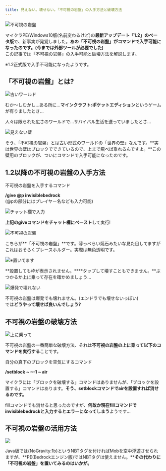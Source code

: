```yaml
---
title: 見えない。壊せない。「不可視の岩盤」の入手方法と破壊方法
---
```


![不可視の岩盤](https://cdn-ak.f.st-hatena.com/images/fotolife/s/sasigume/20210208/20210208124259.png)

マイクラPE/Windows10版(名前変わるけど)の**最新アップデート「1.2」のベータ版**で、新事実が発覚しました。**あの「不可視の岩盤」がコマンドで入手可能になったのです。(今までは外部ツールが必要でした)**  
この記事では「不可視の岩盤」の入手可能と破壊方法を解説します。

※1.2正式版で入手不可能になったようです。

## 「不可視の岩盤」とは?

![古いワールド](https://cdn-ak.f.st-hatena.com/images/fotolife/s/sasigume/20210208/20210208113615.png)

むか～しむかし…ある所に…**マインクラフト:ポケットエディション**というゲームが有りましたとさ…

人々は限られた広さのワールドで…サバイバル生活を送っていましたとさ…

![見えない壁](https://cdn-ak.f.st-hatena.com/images/fotolife/s/sasigume/20210208/20210208105910.png)

そう、「不可視の岩盤」とは古い形式のワールドの「世界の壁」なんです。**実は世界の壁はブロックでできているので、上まで飛べば乗れるんですよ。**この壁用のブロックが、ついにコマンドで入手可能になったのです。

## 1.2以降の不可視の岩盤の入手方法

不可視の岩盤を入手するコマンド

**/give @p invisiblebedrock**  
(@pの部分にはプレイヤー名なども入力可能)

![チャット欄で入力](https://cdn-ak.f.st-hatena.com/images/fotolife/s/sasigume/20210208/20210208113619.png)

**上記のgiveコマンドをチャット欄にペースト**して実行!

![不可視の岩盤](https://cdn-ak.f.st-hatena.com/images/fotolife/s/sasigume/20210208/20210208113623.png)

こちらが**「不可視の岩盤」**です。薄っぺらい焼石みたいな見た目してますがこれはおそらくプレースホルダー。実際は無色透明です。

![※置いてます](https://cdn-ak.f.st-hatena.com/images/fotolife/s/sasigume/20210208/20210208113627.png)

**設置しても枠が表示されません。****タップして壊すこともできません。**ぶつかるか上に乗って存在を確かめましょう…

![爆発で壊れない](https://cdn-ak.f.st-hatena.com/images/fotolife/s/sasigume/20210208/20210208103733.gif)

不可視の岩盤は爆発でも壊れません。(エンドラでも壊せないっぽい)  
では**どうやって壊せば良いんでしょう?**

## 不可視の岩盤の破壊方法

![上に乗って](https://cdn-ak.f.st-hatena.com/images/fotolife/s/sasigume/20210208/20210208123936.png)

不可視の岩盤の一番簡単な破壊方法、それは**不可視の岩盤の上に乗って以下のコマンドを実行する**ことです。

自分の真下のブロックを空気にするコマンド

**/setblock ~ ~-1 ~ air**

マイクラには「ブロックを破壊する」コマンドはありませんが、「ブロックを設置する」コマンドはあります。**そう、setblockコマンドでairを設置すれば消せるのです。**

fillコマンドでも消せると思ったのですが、**何故か現在fillコマンドでinvisiblebedrockと入力するとエラーになってしまう**ようです…

## 不可視の岩盤の活用方法

![](https://cdn-ak.f.st-hatena.com/images/fotolife/s/sasigume/20210208/20210208104352.png)

Java版では{NoGravity:1b}というNBTタグを付ければMobを空中浮遊させられますが、**PE(Bedrockエンジン版)ではNBTタグは使えません。****その代わりに「不可視の岩盤」を置いてみるのはいかが。**
